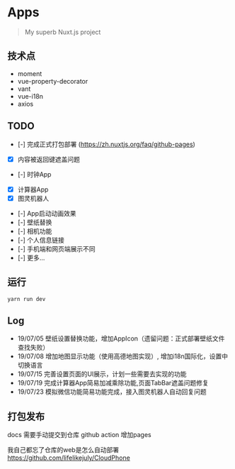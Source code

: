 # Apps

> My superb Nuxt.js project

## 技术点
* moment
* vue-property-decorator
* vant
* vue-i18n
* axios

## TODO
- [-] 完成正式打包部署 (https://zh.nuxtjs.org/faq/github-pages)
- [x] 内容被返回键遮盖问题
- [-] 时钟App
- [x] 计算器App
- [x] 图灵机器人
- [-] App启动动画效果
- [-] 壁纸替换
- [-] 相机功能
- [-] 个人信息链接
- [-] 手机端和网页端展示不同
- [-] 更多...

## 运行
```
yarn run dev
```

## Log
* 19/07/05
壁纸设置替换功能，增加AppIcon（遗留问题：正式部署壁纸文件查找失败）
* 19/07/08
增加地图显示功能（使用高德地图实现）, 增加i18n国际化，设置中切换语言
* 19/07/15
完善设置页面的UI展示，计划一些需要去实现的功能
* 19/07/19
完成计算器App简易加减乘除功能,页面TabBar遮盖问题修复
* 19/07/23
模拟微信功能简易功能完成，接入图灵机器人自动回复问题


## 打包发布
docs 需要手动提交到仓库
github action  增加pages


我自己都忘了仓库的web是怎么自动部署
https://github.com/lifelikejuly/CloudPhone